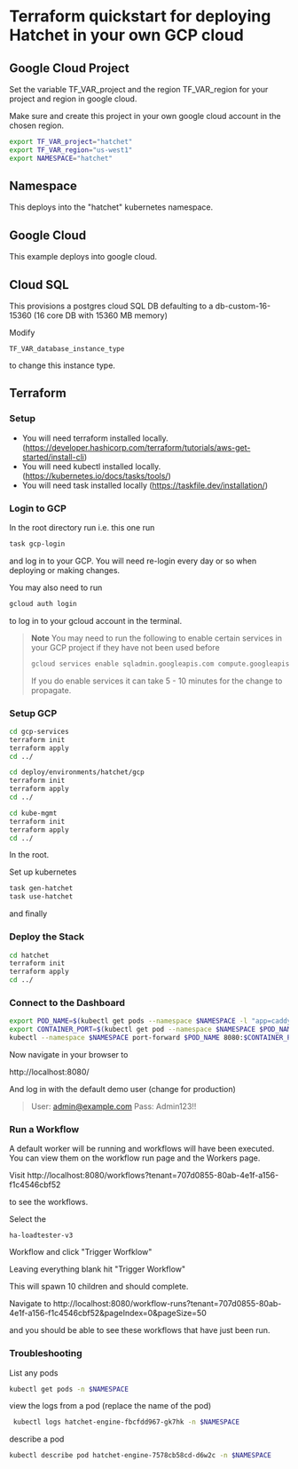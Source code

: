 # Terraform quickstart for deploying Hatchet in your own GCP cloud

## Google Cloud Project

Set the variable TF_VAR_project and the region TF_VAR_region for your project and region in google cloud.

Make sure and create this project in your own google cloud account in the chosen region.


```bash
export TF_VAR_project="hatchet"
export TF_VAR_region="us-west1"
export NAMESPACE="hatchet"
```

## Namespace

This deploys into the "hatchet" kubernetes namespace. 

## Google Cloud

This example deploys into google cloud. 

## Cloud SQL

This provisions a postgres cloud SQL DB defaulting to a db-custom-16-15360 (16 core DB with 15360 MB memory)

Modify 
```
TF_VAR_database_instance_type
```
to change this instance type.

## Terraform 

### Setup

- You will need terraform installed locally. (https://developer.hashicorp.com/terraform/tutorials/aws-get-started/install-cli)
- You will need kubectl installed locally. (https://kubernetes.io/docs/tasks/tools/)
- You will need task installed locally (https://taskfile.dev/installation/)

### Login to GCP

In the root directory run i.e. this one run

```bash
task gcp-login
```
and log in to your GCP. You will need re-login every day or so when deploying or making changes.

You may also need to run

```bash
gcloud auth login
```

to log in to your gcloud account in the terminal.

> **Note**
>  You may need to run the following to enable certain services in your GCP project if they have not been used before
> ```bash
> gcloud services enable sqladmin.googleapis.com compute.googleapis.com container.googleapis.com servicenetworking.googleapis.com secretmanager.googleapis.com --project=$TF_VAR_project
> ```
> If you do enable services it can take 5 - 10 minutes for the change to propagate. 

### Setup GCP 

```bash
cd gcp-services
terraform init
terraform apply
cd ../
```

```bash
cd deploy/environments/hatchet/gcp
terraform init
terraform apply
cd ../
```


```bash
cd kube-mgmt
terraform init
terraform apply
cd ../
```

In the root.

Set up kubernetes
```bash
task gen-hatchet
task use-hatchet
```

and finally
### Deploy the Stack

```bash
cd hatchet
terraform init
terraform apply
cd ../
```


### Connect to the Dashboard

```bash
export POD_NAME=$(kubectl get pods --namespace $NAMESPACE -l "app=caddy" -o jsonpath="{.items[0].metadata.name}")
export CONTAINER_PORT=$(kubectl get pod --namespace $NAMESPACE $POD_NAME -o jsonpath="{.spec.containers[0].ports[0].containerPort}")
kubectl --namespace $NAMESPACE port-forward $POD_NAME 8080:$CONTAINER_PORT
```

Now navigate in your browser to 

http://localhost:8080/

And log in with the default demo user (change for production)


> User: admin@example.com
> Pass: Admin123!!

### Run a Workflow

A default worker will be running and workflows will have been executed. You can view them on the workflow run page and the Workers page.

Visit
http://localhost:8080/workflows?tenant=707d0855-80ab-4e1f-a156-f1c4546cbf52

to see the workflows. 

Select the 

```
ha-loadtester-v3
```

Workflow and click "Trigger Worfklow" 

Leaving everything blank hit "Trigger Workflow"

This will spawn 10 children and should complete. 

Navigate to 
http://localhost:8080/workflow-runs?tenant=707d0855-80ab-4e1f-a156-f1c4546cbf52&pageIndex=0&pageSize=50

and you should be able to see these workflows that have just been run.




### Troubleshooting

List any pods

```bash
kubectl get pods -n $NAMESPACE
```


view the logs from a pod (replace the name of the pod)
```bash
 kubectl logs hatchet-engine-fbcfdd967-gk7hk -n $NAMESPACE
 ```

describe a pod

```bash
kubectl describe pod hatchet-engine-7578cb58cd-d6w2c -n $NAMESPACE
```